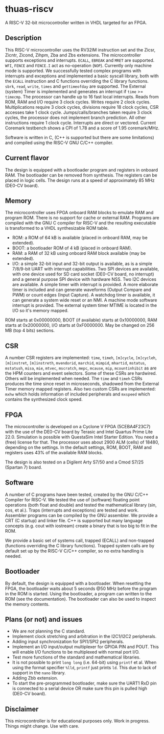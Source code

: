 # thuas-riscv

A RISC-V 32-bit microcontroller written in VHDL targeted
for an FPGA.

## Description

This RISC-V microcontroller uses the RV32IM instruction set
and the Zicsr, Zicntr, Zicond, Zihpm, Zba and Zbs extensions.
The microcontroller supports exceptions and interrupts.
`ECALL`, `EBREAK` and `MRET` are supported. `WFI`, `FENCE`
and `FENCE.I` act as no-operation
(`NOP`). Currently only machine mode is supported. We
successfully tested complex programs with interrupts
and exceptions and implemented a basic syscall library,
both with the `ECALL` instruction and C functions overriding
the C library functions. `sbrk`, `read`, `write`, `times` and
`gettimeofday` are supported. The External (system) Timer
is implemented and generates an interrupt if `time` >=
`timecmp`. The processor can handle up to 16 fast local
interrupts. Reads from ROM, RAM and I/O require 3 clock
cycles. Writes require 2 clock cycles. Multiplications
require 3 clock cycles, divisions require 18 clock cycles,
CSR accesses take 1 clock cycle.
Jumps/calls/branches taken require 3 clock cycles, the
processor does not implement branch prediction. All other
instructions require 1 clock cycle. Interrupts
are direct or vectored. Current Coremark testbench shows
a CPI of 1.78 and a score of 1.95 coremark/MHz.

Software is written in C, (C++ is supported but there are
some limitations) and compiled using the RISC-V GNU C/C++
compiler.

## Current flavor

The design is equipped with a bootloader program and registers in onboard RAM.
The bootloader can be removed from synthesis. The registers can be placed in
logic cells. The design runs at a speed of approximately 85 MHz (DE0-CV board).
 
## Memory

The microcontroller uses FPGA onboard RAM blocks to emulate RAM
and program ROM. There is no support for cache or external RAM. Programs
are compiled with the GNU C compiler for RISC-V and the resulting
executable is transformed to a VHDL synthesizable ROM table.

* ROM: a ROM of 64 kB is available (placed in onboard RAM, may be extended).
* BOOT: a bootloader ROM of 4 kB (placed in onboard RAM).
* RAM: a RAM of 32 kB using onboard RAM block available (may be extended).
* I/O: a simple 32-bit input and 32-bit output is available, as
is a simple 7/8/9-bit UART with interrupt capabilities. Two SPI devices are
available, with one device used for SD card socket (DE0-CV board, no interrupt) and a
general purpose SPI device with hardware NSS. Two I2C devices are
available. A simple timer with interrupt is provided. A more elaborate
timer is included and can generate waveforms (Output Compare and PWM)
or count edges (Input Capture). A watchdog timer is available, it can
generate a system wide reset or an NMI. A machine mode software interrupt
is provided.
The external system timer MTIME is located in the I/O so it's memory mapped.

ROM starts at 0x00000000, BOOT (if available) starts at 0x10000000,
RAM starts at 0x20000000, I/O starts at 0xF0000000. May be changed
on 256 MB (top 4 bits) sections.

## CSR

A number CSR registers are implemented: `time`, `timeh`, `[m]cycle`, `[m]cycleh`,
`[m]instret`, `[m]instreth`, `mvendorid`, `marchid`, `mimpid`, `mhartid`, `mstatus`,
`mstatush`, `misa`, `mie`, `mtvec`, `mscratch`, `mepc`, `mcause`, `mip`,
`mcountinhibit` as are the HPM counters and event selectors. Some of these CSRs
are hardwired. Others will be implemented
when needed. The `time` and `timeh` CSRs produces the time since reset in
microseconds, shadowed from the External Timer memory mapped registers. Also
two custom CSRs are implemented: `mxhw` which holds information of included
peripherals and `mxspeed` which contains the synthesized clock speed.

## FPGA

The microcontroller is developed on a Cyclone V FPGA (5CEBA4F23C7)
with the use of the DE0-CV board by Terasic and Intel Quartus Prime
Lite 22.0. Simulation is possible with QuestaSim Intel Starter Edition.
You need a (free) license for that. The processor uses about
2900 ALM (cells) of 18480, depending on the settings. In the default
settings, ROM, BOOT, RAM and registers uses 43% of the available RAM blocks.

The design is also tested on a Digilent Arty S7/50 and a Cmod S7/25 (Spartan 7) board.

## Software

A number of C programs have been tested, created by the GNU C/C++ Compiler for
RISC-V. We tested the use of (software) floating point operations (both
float and double) and tested the mathematical library (sin, cos, et al.).
Traps (interrupts and exceptions) are tested and work.
Assembler programs can be compiled by the GNU assembler. We provide a CRT
(C startup) and linker file. C++ is supported but many language concepts
(e.g. cout with iostream) create a binary that is too big to fit in the
ROM.

We provide a basic set of systems call, trapped (ECALL) and non-trapped
(functions overriding the C library functions). Trapped system calls
are by default set up by the RISC-V C/C++ compiler, so no extra handling
is needed.

## Bootloader
By default, the design is equipped with a bootloader. When resetting the
FPGA, the bootloader waits about 5 seconds @50 MHz before the program in the ROM
is started. Using the bootloader, a program can written to the ROM (see
the documentation). The bootloader can also be used to inspect the
memory contents.

## Plans (or not) and issues

* We are *not* planning the C standard.
* Implement clock stretching and arbitration in the I2C1/I2C2 peripherals.
* Adding input synchronization for SPI1/SPI2 peripherals.
* Implement an I/O input/output multiplexer for GPIOA PIN and POUT. This will enable I/O functions to be multiplexed with normal port I/O.
* Test more functions of the standard and mathematical libraries.
* It is not possible to print `long long` (i.e. 64-bit) using `printf` et al. When using the format specifier `%lld`, `printf` just prints `ld`. This due to lack of support in the `nano` library.
* Adding Zbb extension.
* To start the pre-programmed bootloader, make sure the UART1 RxD pin is connected to a serial device OR make sure this pin is pulled high (DE0-CV board).

## Disclaimer

This microcontroller is for educational purposes only.
Work in progress. Things might change. Use with care.

